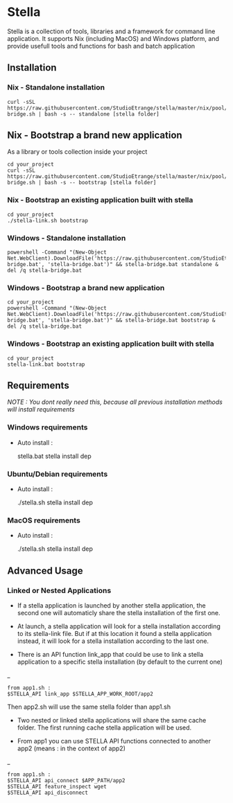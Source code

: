 # Stella

Stella is a collection of tools, libraries and a framework for command line application.
It supports Nix (including MacOS) and Windows platform, and provide usefull tools and functions for bash and batch application

## Installation

### Nix - Standalone installation

	curl -sSL https://raw.githubusercontent.com/StudioEtrange/stella/master/nix/pool/stella-bridge.sh | bash -s -- standalone [stella folder]

## Nix - Bootstrap a brand new application

As a library or tools collection inside your project

	cd your_project
	curl -sSL https://raw.githubusercontent.com/StudioEtrange/stella/master/nix/pool/stella-bridge.sh | bash -s -- bootstrap [stella folder]


### Nix - Bootstrap an existing application built with stella

	cd your_project
	./stella-link.sh bootstrap


### Windows - Standalone installation

	
	powershell -Command "(New-Object Net.WebClient).DownloadFile('https://raw.githubusercontent.com/StudioEtrange/stella/master/win/pool/stella-bridge.bat', 'stella-bridge.bat')" && stella-bridge.bat standalone & del /q stella-bridge.bat
	

### Windows - Bootstrap a brand new application

	cd your_project
	powershell -Command "(New-Object Net.WebClient).DownloadFile('https://raw.githubusercontent.com/StudioEtrange/stella/master/win/pool/stella-bridge.bat', 'stella-bridge.bat')" && stella-bridge.bat bootstrap & del /q stella-bridge.bat


### Windows - Bootstrap an existing application built with stella

	cd your_project
	stella-link.bat bootstrap


## Requirements

_NOTE : You dont really need this, because all previous installation methods will install requirements_

### Windows requirements

* Auto install :

	stella.bat stella install dep

### Ubuntu/Debian requirements

* Auto install :

	./stella.sh stella install dep

### MacOS requirements

* Auto install :

	./stella.sh stella install dep


## Advanced Usage

### Linked or Nested Applications

* If a stella application is launched by another stella application, the second one will automaticly share the stella installation of the first one.

* At launch, a stella application will look for a stella installation according to its stella-link file. But if at this location it found a stella application instead, it will look for a stella installation according to the last one.

* There is an API function link_app that could be use to link a stella application to a specific stella installation (by default to the current one)

_

	from app1.sh :
	$STELLA_API link_app $STELLA_APP_WORK_ROOT/app2

Then app2.sh will use the same stella folder than app1.sh

* Two nested or linked stella applications will share the same cache folder. The first running cache stella application will be used.

* From app1 you can use STELLA API functions connected to another app2 (means : in the context of app2)

_

	from app1.sh :
	$STELLA_API api_connect $APP_PATH/app2
	$STELLA_API feature_inspect wget
	$STELLA_API api_disconnect
